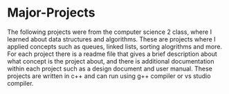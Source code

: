 # Major-Projects

The following projects were from the computer science 2 class, where I learned about data structures and algorithms.
These are projects where I applied concepts such as queues, linked lists, sorting alogrithms and more. 
For each project there is a readme file that gives a brief description about what concept is the project about, and there is additional documentation within each project such as a design document and user manual.
These projects are written in c++ and can run using g++ compiler or vs studio compiler.
